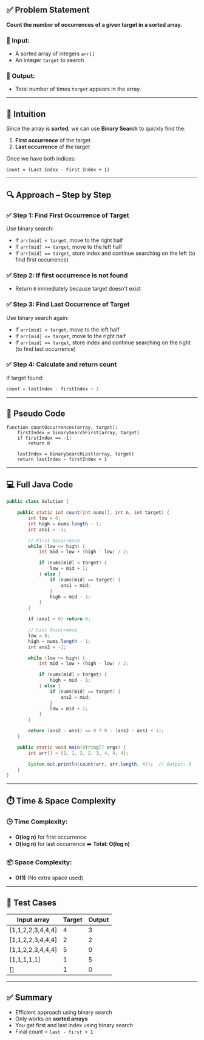 
## ✅ Problem Statement

**Count the number of occurrences of a given target in a sorted array.**

### 🔹 Input:

* A sorted array of integers `arr[]`
* An integer `target` to search

### 🔹 Output:

* Total number of times `target` appears in the array.

---

## 🧠 Intuition

Since the array is **sorted**, we can use **Binary Search** to quickly find the:

1. **First occurrence** of the target
2. **Last occurrence** of the target

Once we have both indices:

```
Count = (Last Index - First Index + 1)
```

---

## 🔍 Approach – Step by Step

### ✅ Step 1: Find First Occurrence of Target

Use binary search:

* If `arr[mid] < target`, move to the right half
* If `arr[mid] >= target`, move to the left half
* If `arr[mid] == target`, store index and continue searching on the left (to find first occurrence)

### ✅ Step 2: If first occurrence is not found

* Return `0` immediately because target doesn't exist

### ✅ Step 3: Find Last Occurrence of Target

Use binary search again:

* If `arr[mid] > target`, move to the left half
* If `arr[mid] <= target`, move to the right half
* If `arr[mid] == target`, store index and continue searching on the right (to find last occurrence)

### ✅ Step 4: Calculate and return count

If target found:

```java
count = lastIndex - firstIndex + 1
```

---

## 📄 Pseudo Code

```
function countOccurrences(array, target):
    firstIndex = binarySearchFirst(array, target)
    if firstIndex == -1:
        return 0

    lastIndex = binarySearchLast(array, target)
    return lastIndex - firstIndex + 1
```

---

## 💻 Full Java Code

```java
public class Solution {

    public static int count(int nums[], int n, int target) {
        int low = 0;
        int high = nums.length - 1;
        int ans1 = -1;

        // First Occurrence
        while (low <= high) {
            int mid = low + (high - low) / 2;

            if (nums[mid] < target) {
                low = mid + 1;
            } else {
                if (nums[mid] == target) {
                    ans1 = mid;
                }
                high = mid - 1;
            }
        }

        if (ans1 < 0) return 0;

        // Last Occurrence
        low = 0;
        high = nums.length - 1;
        int ans2 = -1;

        while (low <= high) {
            int mid = low + (high - low) / 2;

            if (nums[mid] > target) {
                high = mid - 1;
            } else {
                if (nums[mid] == target) {
                    ans2 = mid;
                }
                low = mid + 1;
            }
        }

        return (ans2 - ans1) == 0 ? 0 : (ans2 - ans1 + 1);
    }

    public static void main(String[] args) {
        int arr[] = {1, 1, 2, 2, 3, 4, 4, 4};

        System.out.println(count(arr, arr.length, 4));  // Output: 3
    }
}
```

---

## ⏱️ Time & Space Complexity

### 🕒 Time Complexity:

* **O(log n)** for first occurrence
* **O(log n)** for last occurrence
  ➡️ **Total: O(log n)**

### 📦 Space Complexity:

* **O(1)** (No extra space used)

---

## 📌 Test Cases

| Input array        | Target | Output |
| ------------------ | ------ | ------ |
| \[1,1,2,2,3,4,4,4] | 4      | 3      |
| \[1,1,2,2,3,4,4,4] | 2      | 2      |
| \[1,1,2,2,3,4,4,4] | 5      | 0      |
| \[1,1,1,1,1]       | 1      | 5      |
| \[]                | 1      | 0      |

---

## ✅ Summary

* Efficient approach using binary search
* Only works on **sorted arrays**
* You get first and last index using binary search
* Final count = `last - first + 1`
